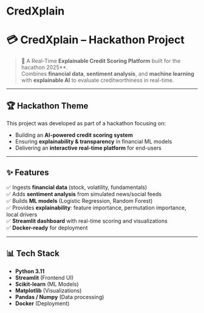 # CredXplain
# 💳 CredXplain – Hackathon Project

> 🚀 A Real-Time **Explainable Credit Scoring Platform** built for the hacathon 2025**.  
> Combines **financial data**, **sentiment analysis**, and **machine learning** with **explainable AI** to evaluate creditworthiness in real-time.

---

## 🏆 Hackathon Theme
This project was developed as part of a hackathon focusing on:
- Building an **AI-powered credit scoring system**  
- Ensuring **explainability & transparency** in financial ML models  
- Delivering an **interactive real-time platform** for end-users  

---

## ✨ Features
✅ Ingests **financial data** (stock, volatility, fundamentals)  
✅ Adds **sentiment analysis** from simulated news/social feeds  
✅ Builds **ML models** (Logistic Regression, Random Forest)  
✅ Provides **explainability**: feature importance, permutation importance, local drivers  
✅ **Streamlit dashboard** with real-time scoring and visualizations  
✅ **Docker-ready** for deployment  

---

## 📊 Tech Stack
- **Python 3.11**
- **Streamlit** (Frontend UI)  
- **Scikit-learn** (ML Models)  
- **Matplotlib** (Visualizations)  
- **Pandas / Numpy** (Data processing)  
- **Docker** (Deployment)  

